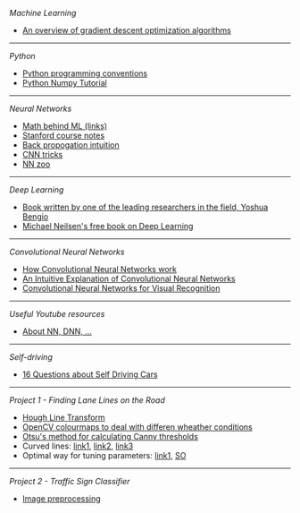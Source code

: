 *Machine Learning*
- [An overview of gradient descent optimization algorithms](http://sebastianruder.com/optimizing-gradient-descent/index.html)

--------

*Python*
- [Python programming conventions](https://www.python.org/dev/peps/pep-0008/)
- [Python Numpy Tutorial](http://cs231n.github.io/python-numpy-tutorial/)

--------

*Neural Networks*
- [Math behind ML (links)](http://www.deeplearningweekly.com/pages/open_source_deep_learning_curriculum)
- [Stanford course notes](http://cs231n.github.io/)
- [Back propogation intuition](https://medium.com/@karpathy/yes-you-should-understand-backprop-e2f06eab496b)
- [CNN tricks](http://lamda.nju.edu.cn/weixs/project/CNNTricks/CNNTricks.html)
- [NN zoo](http://www.asimovinstitute.org/neural-network-zoo/)

------

*Deep Learning*
- [Book written by one of the leading researchers in the field, Yoshua Bengio](http://www.deeplearningbook.org/)
- [Michael Neilsen's free book on Deep Learning](http://neuralnetworksanddeeplearning.com/)

------

*Convolutional Neural Networks*
- [How Convolutional Neural Networks work](https://www.youtube.com/watch?v=FmpDIaiMIeA)
- [An Intuitive Explanation of Convolutional Neural Networks](https://ujjwalkarn.me/2016/08/11/intuitive-explanation-convnets/)
- [Convolutional Neural Networks for Visual Recognition](http://cs231n.github.io/neural-networks-2/)

------

*Useful Youtube resources*
- [About NN, DNN, ...](https://www.youtube.com/watch?v=oYbVFhK_olY&list=PLQVvvaa0QuDfKTOs3Keq_kaG2P55YRn5v)

------

*Self-driving*
- [16 Questions about Self Driving Cars](https://vimeo.com/198256576)

------

*Project 1 - Finding Lane Lines on the Road*
- [Hough Line Transform](http://docs.opencv.org/3.0-beta/doc/py_tutorials/py_imgproc/py_houghlines/py_houghlines.html)
- [OpenCV colourmaps to deal with differen wheather conditions](http://docs.opencv.org/2.4/modules/contrib/doc/facerec/colormaps.html)
- [Otsu's method for calculating Canny thresholds](http://stackoverflow.com/questions/21324950/how-to-select-the-best-set-of-parameters-in-canny-edge-detection-algorithm-imple)
- Curved lines: [link1](http://citeseerx.ist.psu.edu/viewdoc/download?doi=10.1.1.106.6644&rep=rep1&type=pdf), [link2](              http://www.vision.caltech.edu/malaa/publications/aly08realtime.pdf), [link3](https://arxiv.org/pdf/1501.03124.pdf)
- Optimal way for tuning parameters: [link1](http://www.transistor.io/revisiting-lane-detection-using-opencv.html), [SO](           http://stackoverflow.com/questions/36598897/python-and-opencv-improving-my-lane-detection-algorithm)

-----

*Project 2 - Traffic Sign Classifier*
- [Image preprocessing](https://www.quora.com/What-are-some-ways-of-pre-procesing-images-before-applying-convolutional-neural-networks-for-the-task-of-image-classification)

